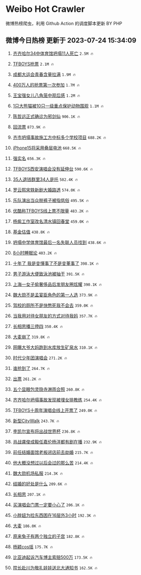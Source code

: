 # Weibo Hot Crawler 



微博热榜爬虫，利用 Github Action 的调度脚本更新 BY PHP 


## 微博今日热榜 更新于 2023-07-24 15:34:09 
1. [齐齐哈尔34中体育馆坍塌11人死亡](https://s.weibo.com/weibo?q=%23%E9%BD%90%E9%BD%90%E5%93%88%E5%B0%9434%E4%B8%AD%E4%BD%93%E8%82%B2%E9%A6%86%E5%9D%8D%E5%A1%8C11%E4%BA%BA%E6%AD%BB%E4%BA%A1%23&t=31&band_rank=1&Refer=top) `2.5M 🔥` 

1. [TFBOYS抢票](https://s.weibo.com/weibo?q=TFBOYS%E6%8A%A2%E7%A5%A8&t=31&band_rank=2&Refer=top) `2.1M 🔥` 

1. [成都大运会青春含量拉满](https://s.weibo.com/weibo?q=%23%E6%88%90%E9%83%BD%E5%A4%A7%E8%BF%90%E4%BC%9A%E9%9D%92%E6%98%A5%E5%90%AB%E9%87%8F%E6%8B%89%E6%BB%A1%23&t=31&band_rank=3&Refer=top) `1.9M 🔥` 

1. [400万人的抢票第一次参加](https://s.weibo.com/weibo?q=%23400%E4%B8%87%E4%BA%BA%E7%9A%84%E6%8A%A2%E7%A5%A8%E7%AC%AC%E4%B8%80%E6%AC%A1%E5%8F%82%E5%8A%A0%23&t=31&band_rank=4&Refer=top) `1.7M 🔥` 

1. [王宝强女儿八角笼中观后感](https://s.weibo.com/weibo?q=%23%E7%8E%8B%E5%AE%9D%E5%BC%BA%E5%A5%B3%E5%84%BF%E5%85%AB%E8%A7%92%E7%AC%BC%E4%B8%AD%E8%A7%82%E5%90%8E%E6%84%9F%23&t=31&band_rank=5&Refer=top) `1.2M 🔥` 

1. [1只大熊猫被10只一级重点保护动物围观](https://s.weibo.com/weibo?q=%231%E5%8F%AA%E5%A4%A7%E7%86%8A%E7%8C%AB%E8%A2%AB10%E5%8F%AA%E4%B8%80%E7%BA%A7%E9%87%8D%E7%82%B9%E4%BF%9D%E6%8A%A4%E5%8A%A8%E7%89%A9%E5%9B%B4%E8%A7%82%23&t=31&band_rank=6&Refer=top) `1.1M 🔥` 

1. [陈哲远正式确诊为邪剑仙](https://s.weibo.com/weibo?q=%23%E9%99%88%E5%93%B2%E8%BF%9C%E6%AD%A3%E5%BC%8F%E7%A1%AE%E8%AF%8A%E4%B8%BA%E9%82%AA%E5%89%91%E4%BB%99%23&t=31&band_rank=7&Refer=top) `906.1K 🔥` 

1. [回流票](https://s.weibo.com/weibo?q=%E5%9B%9E%E6%B5%81%E7%A5%A8&t=31&band_rank=8&Refer=top) `873.9K 🔥` 

1. [齐市坍塌事故施工方中标多个学校项目](https://s.weibo.com/weibo?q=%23%E9%BD%90%E5%B8%82%E5%9D%8D%E5%A1%8C%E4%BA%8B%E6%95%85%E6%96%BD%E5%B7%A5%E6%96%B9%E4%B8%AD%E6%A0%87%E5%A4%9A%E4%B8%AA%E5%AD%A6%E6%A0%A1%E9%A1%B9%E7%9B%AE%23&t=31&band_rank=9&Refer=top) `688.2K 🔥` 

1. [iPhone15将采用叠层电池](https://s.weibo.com/weibo?q=%23iPhone15%E5%B0%86%E9%87%87%E7%94%A8%E5%8F%A0%E5%B1%82%E7%94%B5%E6%B1%A0%23&t=31&band_rank=10&Refer=top) `668.5K 🔥` 

1. [强实名](https://s.weibo.com/weibo?q=%E5%BC%BA%E5%AE%9E%E5%90%8D&t=31&band_rank=11&Refer=top) `656.3K 🔥` 

1. [TFBOYS西安演唱会没有延伸台](https://s.weibo.com/weibo?q=%23TFBOYS%E8%A5%BF%E5%AE%89%E6%BC%94%E5%94%B1%E4%BC%9A%E6%B2%A1%E6%9C%89%E5%BB%B6%E4%BC%B8%E5%8F%B0%23&t=31&band_rank=12&Refer=top) `590.6K 🔥` 

1. [35人退钱群里34人是托](https://s.weibo.com/weibo?q=%2335%E4%BA%BA%E9%80%80%E9%92%B1%E7%BE%A4%E9%87%8C34%E4%BA%BA%E6%98%AF%E6%89%98%23&t=31&band_rank=13&Refer=top) `582.4K 🔥` 

1. [罗云熙宋轶新剧大婚路透](https://s.weibo.com/weibo?q=%23%E7%BD%97%E4%BA%91%E7%86%99%E5%AE%8B%E8%BD%B6%E6%96%B0%E5%89%A7%E5%A4%A7%E5%A9%9A%E8%B7%AF%E9%80%8F%23&t=31&band_rank=14&Refer=top) `574.0K 🔥` 

1. [乐队演出当众脱裤子被指低俗](https://s.weibo.com/weibo?q=%23%E4%B9%90%E9%98%9F%E6%BC%94%E5%87%BA%E5%BD%93%E4%BC%97%E8%84%B1%E8%A3%A4%E5%AD%90%E8%A2%AB%E6%8C%87%E4%BD%8E%E4%BF%97%23&t=31&band_rank=15&Refer=top) `495.5K 🔥` 

1. [优酷称TFBOYS线上票不限量](https://s.weibo.com/weibo?q=%23%E4%BC%98%E9%85%B7%E7%A7%B0TFBOYS%E7%BA%BF%E4%B8%8A%E7%A5%A8%E4%B8%8D%E9%99%90%E9%87%8F%23&t=31&band_rank=16&Refer=top) `483.2K 🔥` 

1. [杨紫工作室改名清水镇回春堂](https://s.weibo.com/weibo?q=%23%E6%9D%A8%E7%B4%AB%E5%B7%A5%E4%BD%9C%E5%AE%A4%E6%94%B9%E5%90%8D%E6%B8%85%E6%B0%B4%E9%95%87%E5%9B%9E%E6%98%A5%E5%A0%82%23&t=31&band_rank=17&Refer=top) `459.0K 🔥` 

1. [基金估值](https://s.weibo.com/weibo?q=%E5%9F%BA%E9%87%91%E4%BC%B0%E5%80%BC&t=31&band_rank=18&Refer=top) `438.8K 🔥` 

1. [坍塌中学体育馆最后一名失联人员找到](https://s.weibo.com/weibo?q=%23%E5%9D%8D%E5%A1%8C%E4%B8%AD%E5%AD%A6%E4%BD%93%E8%82%B2%E9%A6%86%E6%9C%80%E5%90%8E%E4%B8%80%E5%90%8D%E5%A4%B1%E8%81%94%E4%BA%BA%E5%91%98%E6%89%BE%E5%88%B0%23&t=31&band_rank=19&Refer=top) `438.6K 🔥` 

1. [8小时睡眠论](https://s.weibo.com/weibo?q=8%E5%B0%8F%E6%97%B6%E7%9D%A1%E7%9C%A0%E8%AE%BA&t=31&band_rank=20&Refer=top) `403.2K 🔥` 

1. [十年了 我是变懂事了不是变董事了](https://s.weibo.com/weibo?q=%E5%8D%81%E5%B9%B4%E4%BA%86%20%E6%88%91%E6%98%AF%E5%8F%98%E6%87%82%E4%BA%8B%E4%BA%86%E4%B8%8D%E6%98%AF%E5%8F%98%E8%91%A3%E4%BA%8B%E4%BA%86&t=31&band_rank=21&Refer=top) `398.1K 🔥` 

1. [男子游泳大便致泳池被抽干](https://s.weibo.com/weibo?q=%23%E7%94%B7%E5%AD%90%E6%B8%B8%E6%B3%B3%E5%A4%A7%E4%BE%BF%E8%87%B4%E6%B3%B3%E6%B1%A0%E8%A2%AB%E6%8A%BD%E5%B9%B2%23&t=31&band_rank=22&Refer=top) `391.5K 🔥` 

1. [上海一女子偷奢侈品后发朋友圈炫耀](https://s.weibo.com/weibo?q=%23%E4%B8%8A%E6%B5%B7%E4%B8%80%E5%A5%B3%E5%AD%90%E5%81%B7%E5%A5%A2%E4%BE%88%E5%93%81%E5%90%8E%E5%8F%91%E6%9C%8B%E5%8F%8B%E5%9C%88%E7%82%AB%E8%80%80%23&t=31&band_rank=23&Refer=top) `390.1K 🔥` 

1. [魏大勋不是孟宴臣角色的第一人选](https://s.weibo.com/weibo?q=%23%E9%AD%8F%E5%A4%A7%E5%8B%8B%E4%B8%8D%E6%98%AF%E5%AD%9F%E5%AE%B4%E8%87%A3%E8%A7%92%E8%89%B2%E7%9A%84%E7%AC%AC%E4%B8%80%E4%BA%BA%E9%80%89%23&t=31&band_rank=24&Refer=top) `373.9K 🔥` 

1. [驾校的厕所不是快憋死我不会去](https://s.weibo.com/weibo?q=%23%E9%A9%BE%E6%A0%A1%E7%9A%84%E5%8E%95%E6%89%80%E4%B8%8D%E6%98%AF%E5%BF%AB%E6%86%8B%E6%AD%BB%E6%88%91%E4%B8%8D%E4%BC%9A%E5%8E%BB%23&t=31&band_rank=25&Refer=top) `359.0K 🔥` 

1. [当我用对待女朋友的方式对待我妈](https://s.weibo.com/weibo?q=%E5%BD%93%E6%88%91%E7%94%A8%E5%AF%B9%E5%BE%85%E5%A5%B3%E6%9C%8B%E5%8F%8B%E7%9A%84%E6%96%B9%E5%BC%8F%E5%AF%B9%E5%BE%85%E6%88%91%E5%A6%88&t=31&band_rank=26&Refer=top) `357.7K 🔥` 

1. [长相思播三停四](https://s.weibo.com/weibo?q=%23%E9%95%BF%E7%9B%B8%E6%80%9D%E6%92%AD%E4%B8%89%E5%81%9C%E5%9B%9B%23&t=31&band_rank=27&Refer=top) `350.4K 🔥` 

1. [大麦崩了](https://s.weibo.com/weibo?q=%E5%A4%A7%E9%BA%A6%E5%B4%A9%E4%BA%86&t=31&band_rank=28&Refer=top) `319.8K 🔥` 

1. [网曝大爷大妈跑到水库放生矿泉水](https://s.weibo.com/weibo?q=%23%E7%BD%91%E6%9B%9D%E5%A4%A7%E7%88%B7%E5%A4%A7%E5%A6%88%E8%B7%91%E5%88%B0%E6%B0%B4%E5%BA%93%E6%94%BE%E7%94%9F%E7%9F%BF%E6%B3%89%E6%B0%B4%23&t=31&band_rank=29&Refer=top) `310.1K 🔥` 

1. [时代少年团演唱会](https://s.weibo.com/weibo?q=%E6%97%B6%E4%BB%A3%E5%B0%91%E5%B9%B4%E5%9B%A2%E6%BC%94%E5%94%B1%E4%BC%9A&t=31&band_rank=30&Refer=top) `271.2K 🔥` 

1. [谁抢到了](https://s.weibo.com/weibo?q=%E8%B0%81%E6%8A%A2%E5%88%B0%E4%BA%86&t=31&band_rank=31&Refer=top) `264.7K 🔥` 

1. [出票](https://s.weibo.com/weibo?q=%E5%87%BA%E7%A5%A8&t=31&band_rank=32&Refer=top) `261.2K 🔥` 

1. [五个显眼包灵隐寺淋雨合照](https://s.weibo.com/weibo?q=%23%E4%BA%94%E4%B8%AA%E6%98%BE%E7%9C%BC%E5%8C%85%E7%81%B5%E9%9A%90%E5%AF%BA%E6%B7%8B%E9%9B%A8%E5%90%88%E7%85%A7%23&t=31&band_rank=33&Refer=top) `260.8K 🔥` 

1. [齐齐哈尔坍塌事故发现被埋女排教练](https://s.weibo.com/weibo?q=%23%E9%BD%90%E9%BD%90%E5%93%88%E5%B0%94%E5%9D%8D%E5%A1%8C%E4%BA%8B%E6%95%85%E5%8F%91%E7%8E%B0%E8%A2%AB%E5%9F%8B%E5%A5%B3%E6%8E%92%E6%95%99%E7%BB%83%23&t=31&band_rank=34&Refer=top) `254.4K 🔥` 

1. [TFBOYS十周年演唱会线上开票了](https://s.weibo.com/weibo?q=%23TFBOYS%E5%8D%81%E5%91%A8%E5%B9%B4%E6%BC%94%E5%94%B1%E4%BC%9A%E7%BA%BF%E4%B8%8A%E5%BC%80%E7%A5%A8%E4%BA%86%23&t=31&band_rank=35&Refer=top) `249.0K 🔥` 

1. [新型CityWalk](https://s.weibo.com/weibo?q=%23%E6%96%B0%E5%9E%8BCityWalk%23&t=31&band_rank=36&Refer=top) `243.7K 🔥` 

1. [李凯尔宣布将出战世界杯](https://s.weibo.com/weibo?q=%23%E6%9D%8E%E5%87%AF%E5%B0%94%E5%AE%A3%E5%B8%83%E5%B0%86%E5%87%BA%E6%88%98%E4%B8%96%E7%95%8C%E6%9D%AF%23&t=31&band_rank=37&Refer=top) `236.8K 🔥` 

1. [肖战龚俊成毅任嘉伦杨洋都有剧在播](https://s.weibo.com/weibo?q=%23%E8%82%96%E6%88%98%E9%BE%9A%E4%BF%8A%E6%88%90%E6%AF%85%E4%BB%BB%E5%98%89%E4%BC%A6%E6%9D%A8%E6%B4%8B%E9%83%BD%E6%9C%89%E5%89%A7%E5%9C%A8%E6%92%AD%23&t=31&band_rank=38&Refer=top) `232.9K 🔥` 

1. [前任结婚面馆老板闭店前去劫婚](https://s.weibo.com/weibo?q=%23%E5%89%8D%E4%BB%BB%E7%BB%93%E5%A9%9A%E9%9D%A2%E9%A6%86%E8%80%81%E6%9D%BF%E9%97%AD%E5%BA%97%E5%89%8D%E5%8E%BB%E5%8A%AB%E5%A9%9A%23&t=31&band_rank=39&Refer=top) `215.7K 🔥` 

1. [他大概没想过以后会过的那么苦](https://s.weibo.com/weibo?q=%E4%BB%96%E5%A4%A7%E6%A6%82%E6%B2%A1%E6%83%B3%E8%BF%87%E4%BB%A5%E5%90%8E%E4%BC%9A%E8%BF%87%E7%9A%84%E9%82%A3%E4%B9%88%E8%8B%A6&t=31&band_rank=40&Refer=top) `214.4K 🔥` 

1. [魏大勋机场私服](https://s.weibo.com/weibo?q=%23%E9%AD%8F%E5%A4%A7%E5%8B%8B%E6%9C%BA%E5%9C%BA%E7%A7%81%E6%9C%8D%23&t=31&band_rank=41&Refer=top) `214.3K 🔥` 

1. [结婚的好处是什么](https://s.weibo.com/weibo?q=%23%E7%BB%93%E5%A9%9A%E7%9A%84%E5%A5%BD%E5%A4%84%E6%98%AF%E4%BB%80%E4%B9%88%23&t=31&band_rank=42&Refer=top) `209.6K 🔥` 

1. [长相思](https://s.weibo.com/weibo?q=%E9%95%BF%E7%9B%B8%E6%80%9D&t=31&band_rank=43&Refer=top) `207.1K 🔥` 

1. [买演唱会门票一定要小心了](https://s.weibo.com/weibo?q=%23%E4%B9%B0%E6%BC%94%E5%94%B1%E4%BC%9A%E9%97%A8%E7%A5%A8%E4%B8%80%E5%AE%9A%E8%A6%81%E5%B0%8F%E5%BF%83%E4%BA%86%23&t=31&band_rank=44&Refer=top) `206.1K 🔥` 

1. [小胖妞为捡东西困在16层外3小时](https://s.weibo.com/weibo?q=%23%E5%B0%8F%E8%83%96%E5%A6%9E%E4%B8%BA%E6%8D%A1%E4%B8%9C%E8%A5%BF%E5%9B%B0%E5%9C%A816%E5%B1%82%E5%A4%963%E5%B0%8F%E6%97%B6%23&t=31&band_rank=45&Refer=top) `192.3K 🔥` 

1. [大麦](https://s.weibo.com/weibo?q=%E5%A4%A7%E9%BA%A6&t=31&band_rank=46&Refer=top) `186.0K 🔥` 

1. [原来兔子有两个独立的子宫](https://s.weibo.com/weibo?q=%23%E5%8E%9F%E6%9D%A5%E5%85%94%E5%AD%90%E6%9C%89%E4%B8%A4%E4%B8%AA%E7%8B%AC%E7%AB%8B%E7%9A%84%E5%AD%90%E5%AE%AB%23&t=31&band_rank=47&Refer=top) `182.8K 🔥` 

1. [杨颖cos瑶](https://s.weibo.com/weibo?q=%23%E6%9D%A8%E9%A2%96cos%E7%91%B6%23&t=31&band_rank=48&Refer=top) `175.7K 🔥` 

1. [比亚迪起诉汽车博主索赔500万](https://s.weibo.com/weibo?q=%23%E6%AF%94%E4%BA%9A%E8%BF%AA%E8%B5%B7%E8%AF%89%E6%B1%BD%E8%BD%A6%E5%8D%9A%E4%B8%BB%E7%B4%A2%E8%B5%94500%E4%B8%87%23&t=31&band_rank=49&Refer=top) `173.5K 🔥` 

1. [院长赴川为敬礼娃娃送北大通知书](https://s.weibo.com/weibo?q=%23%E9%99%A2%E9%95%BF%E8%B5%B4%E5%B7%9D%E4%B8%BA%E6%95%AC%E7%A4%BC%E5%A8%83%E5%A8%83%E9%80%81%E5%8C%97%E5%A4%A7%E9%80%9A%E7%9F%A5%E4%B9%A6%23&t=31&band_rank=50&Refer=top) `162.5K 🔥` 

